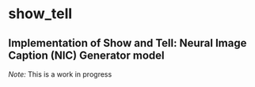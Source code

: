 # show_tell
## Implementation of Show and Tell: Neural Image Caption (NIC) Generator model

*Note:* This is a work in progress
